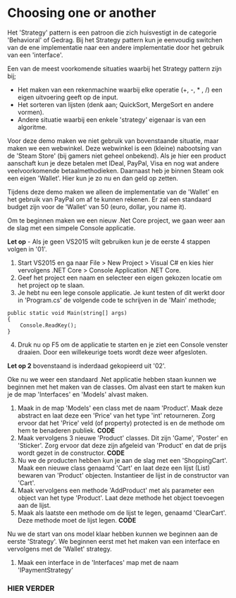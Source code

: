 # Choosing one or another

Het 'Strategy' pattern is een patroon die zich huisvestigt in de categorie 'Behavioral' of Gedrag. Bij het Strategy pattern kun je eenvoudig switchen van de ene implementatie naar een andere implementatie door het gebruik van een 'interface'. 

Een van de meest voorkomende situaties waarbij het Strategy pattern zijn bij;
- Het maken van een rekenmachine waarbij elke operatie (+, -, * , /) een eigen uitvoering geeft op de input.
- Het sorteren van lijsten (denk aan; QuickSort, MergeSort en andere vormen).
- Andere situatie waarbij een enkele 'strategy' eigenaar is van een algoritme.

Voor deze demo maken we niet gebruik van bovenstaande situatie, maar maken we een webwinkel. Deze webwinkel is een (kleine) nabootsing van de 'Steam Store' (bij gamers niet geheel onbekend). Als je hier een product aanschaft kun je deze betalen met IDeal, PayPal, Visa en nog wat andere veelvoorkomende betaalmethodieken. Daarnaast heb je binnen Steam ook een eigen 'Wallet'. Hier kun je zo nu en dan geld op zetten.

Tijdens deze demo maken we alleen de implementatie van de 'Wallet' en het gebruik van PayPal om af te kunnen rekenen. Er zal een standaard budget zijn voor de 'Wallet' van 50 (euro, dollar, you name it).

Om te beginnen maken we een nieuw .Net Core project, we gaan weer aan de slag met een simpele Console applicatie.

**Let op** - Als je geen VS2015 wilt gebruiken kun je de eerste 4 stappen volgen in '01'.

1. Start VS2015 en ga naar File > New Project > Visual C# en kies hier vervolgens .NET Core > Console Application .NET Core.
2. Geef het project een naam en selecteer een eigen gekozen locatie om het project op te slaan.
3. Je hebt nu een lege console applicatie. Je kunt testen of dit werkt door in 'Program.cs' de volgende code te schrijven in de 'Main' methode;
````Csharp
public static void Main(string[] args)
{
    Console.ReadKey();
}
````

4. Druk nu op F5 om de applicatie te starten en je ziet een Console venster draaien. Door een willekeurige toets wordt deze weer afgesloten.

**Let op 2** bovenstaand is inderdaad gekopieerd uit '02'. 

Oke nu we weer een standaard .Net applicatie hebben staan kunnen we beginnen met het maken van de classes. Om alvast een start te maken kun je de map 'Interfaces' en 'Models' alvast maken.

1. Maak in de map 'Models' een class met de naam 'Product'. Maak deze abstract en laat deze een 'Price' van het type 'int' retourneren. Zorg ervoor dat het 'Price' veld (of property) protected is en de methode om hem te benaderen publiek.
**CODE**
2. Maak vervolgens 3 nieuwe 'Product' classes. Dit zijn 'Game', 'Poster' en 'Sticker'. Zorg ervoor dat deze zijn afgeleid van 'Product' en dat de prijs wordt gezet in de constructor.
**CODE**
3. Nu we de producten hebben kun je aan de slag met een 'ShoppingCart'. Maak een nieuwe class genaamd 'Cart' en laat deze een lijst (List) bewaren van 'Product' objecten. Instantieer de lijst in de constructor van 'Cart'.
4. Maak vervolgens een methode 'AddProduct' met als parameter een object van het type 'Product'. Laat deze methode het object toevoegen aan de lijst.
5. Maak als laatste een methode om de lijst te legen, genaamd 'ClearCart'. Deze methode moet de lijst legen.
**CODE**

Nu we de start van ons model klaar hebben kunnen we beginnen aan de eerste 'Strategy'. We beginnen eerst met het maken van een interface en vervolgens met de 'Wallet' strategy.

1. Maak een interface in de 'Interfaces' map met de naam 'IPaymentStrategy'
### HIER VERDER


